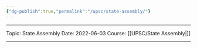 ```yaml
---
{"dg-publish":true,"permalink":"/upsc/state-assembly/"}
---
```


----
Topic: State Assembly
Date: 2022-06-03
Course: [[UPSC/State Assembly\|]] 

----



